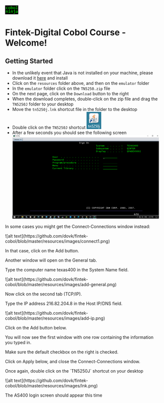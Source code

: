 ![alt text](https://github.com/dovk/fintek-cobol/blob/master/resources/images/cobolninja.png)

# Fintek-Digital Cobol Course - Welcome!

## Getting Started
- In the unlikely event that Java is not installed on your machine, please download it [here](https://www.java.com/en/download/) and install
- Click on the `resources` folder above, and then on the `emulator` folder 
- In the `emulator` folder click on the `TN5250.zip` file
- On the next page, click on the `Download` button to the right 
- When the download completes, double-click on the zip file and drag the `TN5250J` folder to your desktop
- Move the `tn5250j.lnk` shortcut file in the folder to the desktop 
- Double click on the `TN5250J` shortcut
![alt text](https://github.com/dovk/fintek-cobol/blob/master/resources/images/lnk.png)
- After a few seconds you should see the following screen
![alt text](https://github.com/dovk/fintek-cobol/blob/master/resources/images/as400.png)
<p>
In some cases you might get the Connect-Connections window instead:
<p>
![alt text](https://github.com/dovk/fintek-cobol/blob/master/resources/images/connect1.png)
<p>
In that case, click on the Add button.
<p>
Another window will open on the General tab.
<p>
Type the computer name texas400 in the System Name field.
<p>
![alt text](https://github.com/dovk/fintek-cobol/blob/master/resources/images/add-general.png)
<p>
Now click on the second tab (TCP/IP).
<p>
Type the IP address 216.82.204.8 in the Host IP/DNS field.
<p>
![alt text](https://github.com/dovk/fintek-cobol/blob/master/resources/images/add-ip.png)
<p>
Click on the Add button below.
<p>
You will now see the first window with one row containing the information you typed in.
<p>
Make sure the default checkbox on the right is checked.
<p>
Click on Apply below, and close the Connect-Connections window.
<p>
Once again, double click on the `TN5250J` shortcut on your desktop
<p>
![alt text](https://github.com/dovk/fintek-cobol/blob/master/resources/images/lnk.png)
<p>
The AS400 login screen should appear this time
